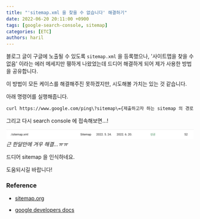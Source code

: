 ```yaml
---
title: "'sitemap.xml 을 찾을 수 없습니다' 해결하기"
date: 2022-06-20 20:11:00 +0900
tags: [google-search-console, sitemap]
categories: [ETC]
authors: haril
---
```


블로그 글이 구글에 노출될 수 있도록 `sitemap.xml` 을 등록했으나, '사이트맵을 찾을 수 없음' 이라는 에러 메세지만 휑하게 나왔었는데 드디어 해결하게 되어 제가 사용한 방법을 공유합니다.

이 방법이 모든 케이스를 해결해주진 못하겠지만, 시도해볼 가치는 있는 것 같습니다.

아래 명령어를 실행해줍니다.

```bash
curl https://www.google.com/ping\?sitemap\={제출하고자 하는 sitemap 의 경로}
```

그리고 다시 search console 에 접속해보면...!

<!-- truncate -->

![sitemap-success](./sitemap-success.webp)
_근 한달만에 겨우 해결...ㅠㅠ_

드디어 sitemap 을 인식하네요.

도움되시길 바랍니다!

### Reference

- [sitemap.org](https://www.sitemaps.org/protocol.html#submit_ping)

- [google developers docs](https://developers.google.com/search/docs/advanced/sitemaps/build-sitemap?hl=ko)
